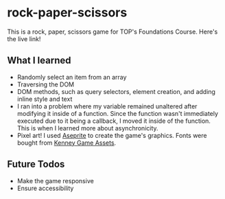 # rock-paper-scissors

This is a rock, paper, scissors game for TOP's Foundations Course.
Here's the live link!

## What I learned

* Randomly select an item from an array
* Traversing the DOM
* DOM methods, such as query selectors, element creation, and adding inline style and text
* I ran into a problem where my variable remained unaltered after modifying it inside of a function. Since the function wasn't immediately executed due to it being a callback, I moved it inside of the function. This is when I learned more about asynchronicity.
* Pixel art! I used [Aseprite](https://www.aseprite.org/) to create the game's graphics. Fonts were bought from [Kenney Game Assets](https://kenney.itch.io/kenney-game-assets).

## Future Todos

* Make the game responsive
* Ensure accessibility